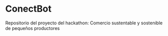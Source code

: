 # ConectBot
Repositorio del proyecto del hackathon: Comercio sustentable y sostenible de pequeños productores
